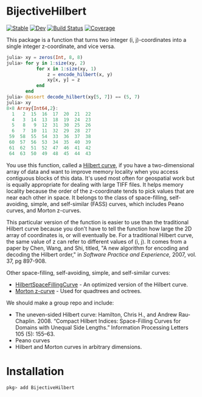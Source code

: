 # BijectiveHilbert

[![Stable](https://img.shields.io/badge/docs-stable-blue.svg)](https://adolgert.github.io/BijectiveHilbert.jl/stable)
[![Dev](https://img.shields.io/badge/docs-dev-blue.svg)](https://adolgert.github.io/BijectiveHilbert.jl/dev)
[![Build Status](https://github.com/adolgert/BijectiveHilbert.jl/workflows/CI/badge.svg)](https://github.com/adolgert/BijectiveHilbert.jl/actions)
[![Coverage](https://codecov.io/gh/adolgert/BijectiveHilbert.jl/branch/master/graph/badge.svg)](https://codecov.io/gh/adolgert/BijectiveHilbert.jl)

This package is a function that turns two integer (i, j)-coordinates into a single integer z-coordinate, and vice versa.
```julia
julia> xy = zeros(Int, 8, 8)
julia> for y in 1:size(xy, 2)
           for x in 1:size(xy, 1)
               z = encode_hilbert(x, y)
               xy[x, y] = z
           end
       end
julia> @assert decode_hilbert(xy[5, 7]) == (5, 7)
julia> xy
8×8 Array{Int64,2}:
  1   2  15  16  17  20  21  22
  4   3  14  13  18  19  24  23
  5   8   9  12  31  30  25  26
  6   7  10  11  32  29  28  27
 59  58  55  54  33  36  37  38
 60  57  56  53  34  35  40  39
 61  62  51  52  47  46  41  42
 64  63  50  49  48  45  44  43
```
You use this function, called a [Hilbert curve](https://en.wikipedia.org/wiki/Hilbert_curve), if you have a two-dimensional array of data and want to improve memory locality when you access contiguous blocks of this data. It's used most often for geospatial work but is equally appropriate for dealing with large TIFF files. It helps memory locality because the order of the z-coordinate tends to pick values that are near each other in space. It belongs to the class of space-filling, self-avoiding, simple, and self-similar (FASS) curves, which includes Peano curves, and Morton z-curves.

This particular version of the function is easier to use than the traditional Hilbert curve because you don't have to tell the function how large the 2D array of coordinates is, or will eventually be. For a traditional Hilbert curve, the same value of z can refer to different values of (i, j). It comes from a paper by Chen, Wang, and Shi, titled, "A new algorithm for encoding and decoding the Hilbert order," in _Software Practice and Experience,_ 2007, vol. 37, pg 897-908.

Other space-filling, self-avoiding, simple, and self-similar curves:

* [HilbertSpaceFillingCurve](https://github.com/jonathanBieler/HilbertSpaceFillingCurve.jl) - An optimized version of the Hilbert curve.
* [Morton z-curve](https://github.com/JaneliaSciComp/Morton.jl) - Used for quadtrees and octrees.

We should make a group repo and include:

* The uneven-sided Hilbert curve: Hamilton, Chris H., and Andrew Rau-Chaplin. 2008. “Compact Hilbert Indices: Space-Filling Curves for Domains with Unequal Side Lengths.” Information Processing Letters 105 (5): 155–63.
* Peano curves
* Hilbert and Morton curves in arbitrary dimensions.

# Installation

```julia
pkg> add BijectiveHilbert
```
